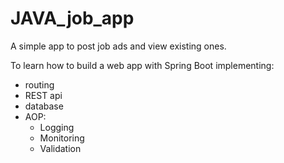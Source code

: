 # JAVA_job_app

A simple app to post job ads and view existing ones.

To learn how to build a web app with Spring Boot implementing:
- routing
- REST api
- database
- AOP:
  - Logging
  - Monitoring
  - Validation